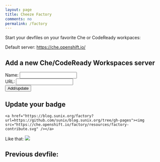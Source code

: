 ```yaml
---
layout: page
title: Cheeze Factory
comments: no
permalink: /factory
---
```

Start your devfiles on your favorite Che or CodeReady workpaces:

Default server: https://che.openshift.io/

<script>
            var selectedServer = "https://che.openshift.io/";
            var allcookies = document.cookie;
            console.log(allcookies);
            // Get all the cookies pairs in an array
            cookiearray = allcookies.split('; ');
            var selected;
            for(var i=0; i<cookiearray.length; i++) {
               name = cookiearray[i].split('=')[0];
               value = cookiearray[i].split('=')[1];
               if(name == "server"){
                  selected=value.substring(4);
                  document.write ("<br/>Server:"+ unescape(selected)+"<br/>");
               }
            }
            var servers = getServers(cookiearray);

            if(servers.length > 0){
                if(!selected){
                    selected = servers[0].name;
                }

                document.write("<h2>Select the server to use:</h2>");

                // Now take key value pair out of this array
                document.write("<select id='server' onchange=\"document.location.reload(setServer(document.getElementById('server').value))\">");

                for(var i=0; i<servers.length; i++){
                    var server = servers[i];
                    console.log(getServers(cookiearray));
                    document.write ("  <option value='"+server.fullname+"' "+setSelected(server.name)+">"+unescape(server.name) + ": " + unescape(server.url)+"</option>");
                    if(isSelected(server.name)){
                        selectedServer = server.url;
                    }
                }
                document.write("</select>");
            }

            console.log('selected server: '+unescape(selectedServer));
            var urlParams = new URLSearchParams(window.location.search);
            if(urlParams.has('url')){
                setDevfileHistory(urlParams.get('url'));
                window.location.href = unescape(selectedServer) + "f?url="+urlParams.get('url');
            }


            var today = new Date();
            var expiry = new Date(today.getTime() + 30 * 24 * 3600 * 1000); // plus 30 days

            function setSelected(value){
                if(isSelected(value)){
                    return "selected";
                }
                return "";
            }
            function isSelected(value){
                console.log('isSelected: value ' + value );
                if(!value){
                    return false;
                }
                console.log(value + ' '+ selected)
                if(value==selected){
                    return true;
                }
                return false;
            }

            function setDevfileHistory(url) {
            {
                var today = new Date();
                var expiry = new Date(today.getTime() + 30 * 24 * 3600 * 1000); // plus 30 days
                document.cookie='devfile_'+ escape(url) + "=" + escape(url) + "; path=/; expires=" + expiry.toGMTString();
            }
            }

            function setCookie(name, url)
            {
              if(!url.endsWith('/')){
                  url = url + '/';
              }

              if(!url.startsWith('http://') && !url.startsWith('https://') ){
                  url = "https://" + url;
              }

              document.cookie='che_'+ escape(name) + "=" + escape(url) + "; path=/; expires=" + expiry.toGMTString();
            }

            function setServer(value)
            {
              document.cookie="server=" + escape(value) + "; path=/; expires=" + expiry.toGMTString();
              return true;
            }

            function putCookie(form)
            {
              setCookie(form[0].name.value, form[0].url.value);
              return true;
            }

            function getServers(){
               var servers = [];
               for(var i=0; i<cookiearray.length; i++) {
                   name = cookiearray[i].split('=')[0];
                   value = cookiearray[i].split('=')[1];
                   if(name.startsWith("che_")){
                       servers.push({
                                        "fullname" : name,
                                        "name" : name.substring(4),
                                        "url" : value
                                    });
                   }
                }
                return servers;
            }

            function getDevfileHistory(){
                var devfiles = [];
                for(var i=0; i<cookiearray.length; i++) {
                    name = cookiearray[i].split('=')[0];
                    value = cookiearray[i].split('=')[1];
                    if(name.startsWith("devfile_")){
                       devfiles.push(value);
                    }
                }
                return devfiles;
            }

</script>

<form>
    <h2>Add a new Che/CodeReady Workspaces server</h2>
    Name: <input type="text" id="name" name='name'><br />
    URL: <input type="text" id="url" name='url'><br />
    <input type="button" value="Add/update" id="submit" onclick="document.location.reload(putCookie(document.getElementsByTagName('form')));">
</form>

<script>
    if(!selected){
        selected = "My CheCRW server"
    }
    document.getElementsByTagName('form')[0].name.value = unescape(selected);
    document.getElementsByTagName('form')[0].url.value = unescape(selectedServer);
</script>

## Update your badge
```
<a href="https://blog.sunix.org/factory?url=https://github.com/sunix/blog.sunix.org/tree/gh-pages"><img src="https://che.openshift.io/factory/resources/factory-contribute.svg" /></a>
```

Like that: <a href="https://blog.sunix.org/factory?url=https://github.com/sunix/blog.sunix.org/tree/gh-pages"><img src="https://che.openshift.io/factory/resources/factory-contribute.svg" /></a>

## Previous devfile:
<ol>
<script>
    var devfiles = getDevfileHistory();
    for(var i=0; i<devfiles.length; i++) {
        devfile = devfiles[i];
        document.write("<li><a href='"+ window.location.href + "/factory?url=" + devfile + "' >"+ unescape(devfile) + "</li>");
    }
</script>
</ol>